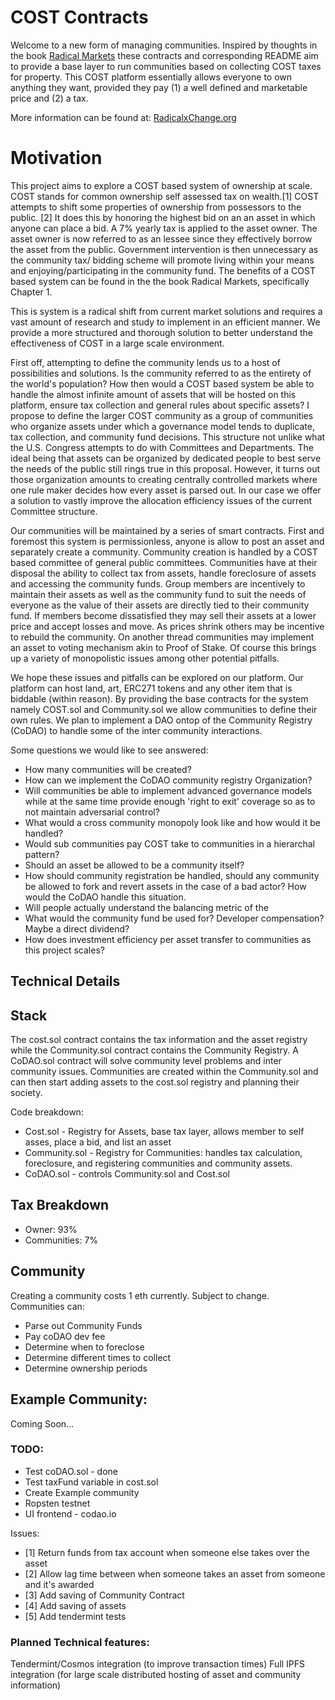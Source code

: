 # COST Contracts

Welcome to a new form of managing communities. Inspired by thoughts in the book [Radical Markets](http://radicalmarkets.com/) these contracts and corresponding README aim to provide a base layer to run communities based on collecting COST taxes for property. This COST platform essentially allows everyone to own anything they want, provided they pay (1) a well defined and marketable price and (2) a tax. 

More information can be found at: 
[RadicalxChange.org](https://radicalxchange.org/)


# Motivation

This project aims to explore a COST based system of ownership at scale. COST stands for common ownership self assessed tax on wealth.[1] COST attempts to shift some properties of ownership from possessors to the public. [2] It does this by honoring the highest bid on an an asset in which anyone can place a bid. A 7% yearly tax is applied to the asset owner. The asset owner is now referred to as an lessee since they effectively borrow the asset from the public. Government intervention is then unnecessary as the community tax/ bidding scheme will promote living within your means and enjoying/participating in the community fund. The benefits of a COST based system can be found in the the book Radical Markets, specifically Chapter 1.

This is system is a radical shift from current market solutions and requires a vast amount of research and study to implement in an efficient manner. We provide a more structured and thorough solution to better understand the effectiveness of COST in a large scale environment. 

First off, attempting to define the community lends us to a host of possibilities and solutions. Is the community referred to as the entirety of the world's population? How then would a COST based system be able to handle the almost infinite amount of assets that will be hosted on this platform, ensure tax collection and general rules about specific assets? I propose to define the larger COST community as a group of communities who organize assets under which a governance model tends to duplicate, tax collection, and community fund decisions. This structure not unlike what the U.S. Congress attempts to do with Committees and Departments. The ideal being that assets can be organized by dedicated people to best serve the needs of the public still rings true in this proposal. However, it turns out those organization amounts to creating centrally controlled markets where one rule maker decides how every asset is parsed out. In our case we offer a solution to vastly improve the allocation efficiency issues of the current Committee structure.

Our communities will be maintained by a series of smart contracts. First and foremost this system is permissionless, anyone is allow to post an asset and separately create a community. Community creation is handled by a COST based committee of general public committees. Communities have at their disposal the ability to collect tax from assets, handle foreclosure of assets and accessing the community funds. Group members are incentively to maintain their assets as well as the community fund to suit the needs of everyone as the value of their assets are directly tied to their community fund. If members become dissatisfied they may sell their assets at a lower price and accept losses and move. As prices shrink others may be incentive to rebuild the community. On another thread communities may implement an asset to voting mechanism akin to Proof of Stake. Of course this brings up a variety of monopolistic issues among other potential pitfalls.

We hope these issues and pitfalls can be explored on our platform. Our platform can host land, art, ERC271 tokens and any other item that is biddable (within reason). By providing the base contracts for the system namely COST.sol and Community.sol we allow communities to define their own rules. We plan to implement a DAO ontop of the Community Registry (CoDAO) to handle some of the inter community interactions.

Some questions we would like to see answered:

* How many communities will be created?
* How can we implement the CoDAO community registry Organization?
* Will communities be able to implement advanced governance models while at the same time provide enough 'right to exit' coverage so as to not maintain adversarial control?
* What would a cross community monopoly look like and how would it be handled?
* Would sub communities pay COST take to communities in a hierarchal pattern?
* Should an asset be allowed to be a community itself?
* How should community registration be handled, should any community be allowed to fork and revert assets in the case of a bad actor? How would the CoDAO handle this situation.
* Will people actually understand the balancing metric of the 
* What would the community fund be used for? Developer compensation? Maybe a direct dividend?
* How does investment efficiency per asset transfer to communities as this project scales?


## Technical Details


## Stack
The cost.sol contract contains the tax information and the asset registry while the Community.sol contract contains the Community Registry. A CoDAO.sol contract will solve community level problems and inter community issues. Communities are created within the Community.sol and can then start adding assets to the cost.sol registry and planning their society.

Code breakdown:
* Cost.sol - Registry for Assets, base tax layer, allows member to self asses, place a bid, and list an asset
* Community.sol - Registry for Communities: handles tax calculation, foreclosure, and registering communities and community assets.
* CoDAO.sol - controls Community.sol and Cost.sol

## Tax Breakdown
* Owner:      93%
* Communities: 7%

## Community
Creating a community costs 1 eth currently. Subject to change.
Communities can: 
- Parse out Community Funds
- Pay coDAO dev fee 
- Determine when to foreclose
- Determine different times to collect
- Determine ownership periods

## Example Community:
Coming Soon...

### TODO:
* Test coDAO.sol - done 
* Test taxFund variable in cost.sol
* Create Example community
* Ropsten testnet
* UI frontend - codao.io

Issues:
* [1] Return funds from tax account when someone else takes over the asset
* [2] Allow lag time between when someone takes an asset from someone and it's awarded
* [3] Add saving of Community Contract
* [4] Add saving of assets
* [5] Add tendermint tests

### Planned Technical features:
Tendermint/Cosmos integration (to improve transaction times)
Full IPFS integration (for large scale distributed hosting of asset and community information)